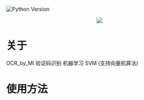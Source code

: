 ![Python Version](https://img.shields.io/badge/python-3.6-blue.svg)

<p align="center"><img src="https://i.imgur.com/uL3Z3Jl.jpg" /></p>

# 关于
OCR_by_MI
验证码识别 机器学习 SVM (支持向量机算法)

# 使用方法
